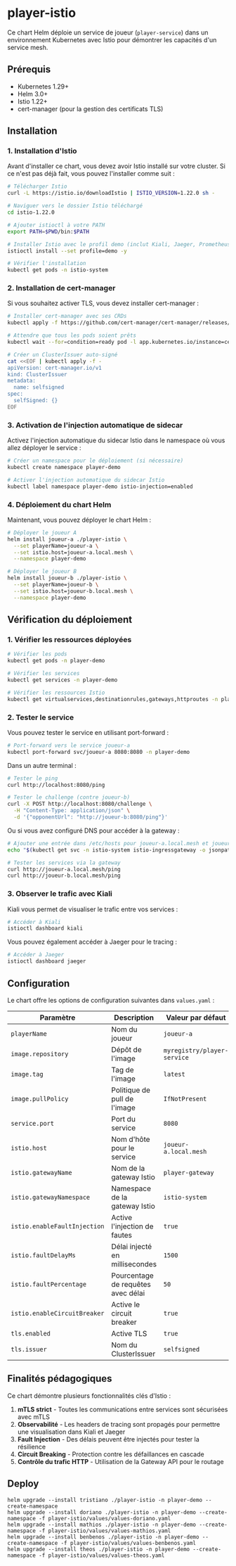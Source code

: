 # player-istio

Ce chart Helm déploie un service de joueur (`player-service`) dans un environnement Kubernetes avec Istio pour démontrer les capacités d'un service mesh.

## Prérequis

- Kubernetes 1.29+
- Helm 3.0+
- Istio 1.22+
- cert-manager (pour la gestion des certificats TLS)

## Installation

### 1. Installation d'Istio

Avant d'installer ce chart, vous devez avoir Istio installé sur votre cluster. Si ce n'est pas déjà fait, vous pouvez l'installer comme suit :

```bash
# Télécharger Istio
curl -L https://istio.io/downloadIstio | ISTIO_VERSION=1.22.0 sh -

# Naviguer vers le dossier Istio téléchargé
cd istio-1.22.0

# Ajouter istioctl à votre PATH
export PATH=$PWD/bin:$PATH

# Installer Istio avec le profil demo (inclut Kiali, Jaeger, Prometheus, Grafana)
istioctl install --set profile=demo -y

# Vérifier l'installation
kubectl get pods -n istio-system
```

### 2. Installation de cert-manager

Si vous souhaitez activer TLS, vous devez installer cert-manager :

```bash
# Installer cert-manager avec ses CRDs
kubectl apply -f https://github.com/cert-manager/cert-manager/releases/download/v1.13.0/cert-manager.yaml

# Attendre que tous les pods soient prêts
kubectl wait --for=condition=ready pod -l app.kubernetes.io/instance=cert-manager -n cert-manager --timeout=90s

# Créer un ClusterIssuer auto-signé
cat <<EOF | kubectl apply -f -
apiVersion: cert-manager.io/v1
kind: ClusterIssuer
metadata:
  name: selfsigned
spec:
  selfSigned: {}
EOF
```

### 3. Activation de l'injection automatique de sidecar

Activez l'injection automatique du sidecar Istio dans le namespace où vous allez déployer le service :

```bash
# Créer un namespace pour le déploiement (si nécessaire)
kubectl create namespace player-demo

# Activer l'injection automatique du sidecar Istio
kubectl label namespace player-demo istio-injection=enabled
```

### 4. Déploiement du chart Helm

Maintenant, vous pouvez déployer le chart Helm :

```bash
# Déployer le joueur A
helm install joueur-a ./player-istio \
  --set playerName=joueur-a \
  --set istio.host=joueur-a.local.mesh \
  --namespace player-demo

# Déployer le joueur B
helm install joueur-b ./player-istio \
  --set playerName=joueur-b \
  --set istio.host=joueur-b.local.mesh \
  --namespace player-demo
```

## Vérification du déploiement

### 1. Vérifier les ressources déployées

```bash
# Vérifier les pods
kubectl get pods -n player-demo

# Vérifier les services
kubectl get services -n player-demo

# Vérifier les ressources Istio
kubectl get virtualservices,destinationrules,gateways,httproutes -n player-demo
```

### 2. Tester le service

Vous pouvez tester le service en utilisant port-forward :

```bash
# Port-forward vers le service joueur-a
kubectl port-forward svc/joueur-a 8080:8080 -n player-demo
```

Dans un autre terminal :

```bash
# Tester le ping
curl http://localhost:8080/ping

# Tester le challenge (contre joueur-b)
curl -X POST http://localhost:8080/challenge \
  -H "Content-Type: application/json" \
  -d '{"opponentUrl": "http://joueur-b:8080/ping"}'
```

Ou si vous avez configuré DNS pour accéder à la gateway :

```bash
# Ajouter une entrée dans /etc/hosts pour joueur-a.local.mesh et joueur-b.local.mesh
echo "$(kubectl get svc -n istio-system istio-ingressgateway -o jsonpath='{.status.loadBalancer.ingress[0].ip}') joueur-a.local.mesh joueur-b.local.mesh" | sudo tee -a /etc/hosts

# Tester les services via la gateway
curl http://joueur-a.local.mesh/ping
curl http://joueur-b.local.mesh/ping
```

### 3. Observer le trafic avec Kiali

Kiali vous permet de visualiser le trafic entre vos services :

```bash
# Accéder à Kiali
istioctl dashboard kiali
```

Vous pouvez également accéder à Jaeger pour le tracing :

```bash
# Accéder à Jaeger
istioctl dashboard jaeger
```

## Configuration

Le chart offre les options de configuration suivantes dans `values.yaml` :

| Paramètre | Description | Valeur par défaut |
|-----------|-------------|-------------------|
| `playerName` | Nom du joueur | `joueur-a` |
| `image.repository` | Dépôt de l'image | `myregistry/player-service` |
| `image.tag` | Tag de l'image | `latest` |
| `image.pullPolicy` | Politique de pull de l'image | `IfNotPresent` |
| `service.port` | Port du service | `8080` |
| `istio.host` | Nom d'hôte pour le service | `joueur-a.local.mesh` |
| `istio.gatewayName` | Nom de la gateway Istio | `player-gateway` |
| `istio.gatewayNamespace` | Namespace de la gateway Istio | `istio-system` |
| `istio.enableFaultInjection` | Active l'injection de fautes | `true` |
| `istio.faultDelayMs` | Délai injecté en millisecondes | `1500` |
| `istio.faultPercentage` | Pourcentage de requêtes avec délai | `50` |
| `istio.enableCircuitBreaker` | Active le circuit breaker | `true` |
| `tls.enabled` | Active TLS | `true` |
| `tls.issuer` | Nom du ClusterIssuer | `selfsigned` |

## Finalités pédagogiques

Ce chart démontre plusieurs fonctionnalités clés d'Istio :

1. **mTLS strict** - Toutes les communications entre services sont sécurisées avec mTLS
2. **Observabilité** - Les headers de tracing sont propagés pour permettre une visualisation dans Kiali et Jaeger
3. **Fault Injection** - Des délais peuvent être injectés pour tester la résilience
4. **Circuit Breaking** - Protection contre les défaillances en cascade
5. **Contrôle du trafic HTTP** - Utilisation de la Gateway API pour le routage




## Deploy


```
helm upgrade --install tristiano ./player-istio -n player-demo --create-namespace
helm upgrade --install doriano ./player-istio -n player-demo --create-namespace -f player-istio/values/values-doriano.yaml
helm upgrade --install mathios ./player-istio -n player-demo --create-namespace -f player-istio/values/values-mathios.yaml
helm upgrade --install benbenos ./player-istio -n player-demo --create-namespace -f player-istio/values/values-benbenos.yaml
helm upgrade --install theos ./player-istio -n player-demo --create-namespace -f player-istio/values/values-theos.yaml
```